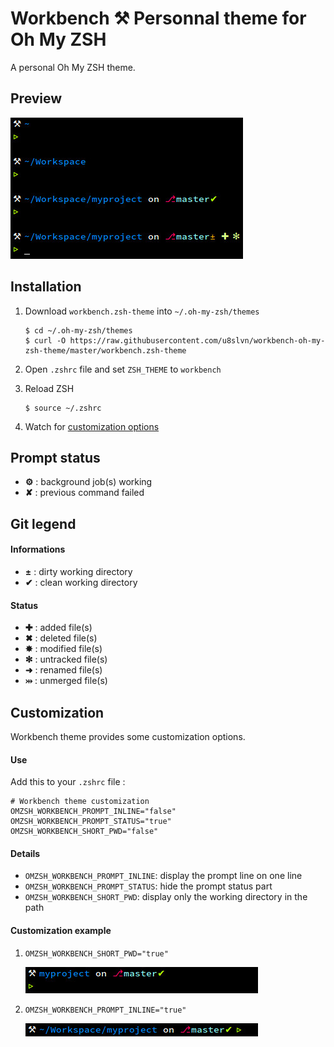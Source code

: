 # Workbench ⚒ Personnal theme for Oh My ZSH

A personal Oh My ZSH theme.

## Preview

![Short prompt](./images/workbench-theme.jpg)

## Installation

1. Download `workbench.zsh-theme` into `~/.oh-my-zsh/themes`

	```shell
	$ cd ~/.oh-my-zsh/themes
	$ curl -O https://raw.githubusercontent.com/u8slvn/workbench-oh-my-zsh-theme/master/workbench.zsh-theme
	```

2. Open `.zshrc` file and set `ZSH_THEME` to `workbench`

3. Reload ZSH

	```shell
	$ source ~/.zshrc
	```

4. Watch for [customization options](#customization)

## Prompt status

* **⚙** : background job(s) working
* **✘** : previous command failed

## Git legend

#### Informations

* **±** : dirty working directory
* **✔** : clean working directory

#### Status
* **✚** : added file(s)
* **✖** : deleted file(s)
* **✸** : modified file(s)
* **✻** : untracked file(s)
* **➜** : renamed file(s)
* **⤔** : unmerged file(s)

## Customization

Workbench theme provides some customization options.

#### Use

Add this to your `.zshrc` file :
```
# Workbench theme customization
OMZSH_WORKBENCH_PROMPT_INLINE="false"
OMZSH_WORKBENCH_PROMPT_STATUS="true"
OMZSH_WORKBENCH_SHORT_PWD="false"
```

#### Details

* `OMZSH_WORKBENCH_PROMPT_INLINE`: display the prompt line on one line
* `OMZSH_WORKBENCH_PROMPT_STATUS`: hide the prompt status part
* `OMZSH_WORKBENCH_SHORT_PWD`: display only the working directory in the path 

#### Customization example

1. `OMZSH_WORKBENCH_SHORT_PWD="true"`
	
	![Short prompt](./images/workbench-theme-short-prompt.jpg)

2. `OMZSH_WORKBENCH_PROMPT_INLINE="true"`
	
	![Inline prompt](./images/workbench-theme-inline-prompt.jpg)
